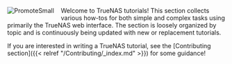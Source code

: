 ---
---

<div style="float: left;margin-right: 1rem;">

![PromoteSmall](/images/PromoteSmall.jpg "Check these out!")

</div>

Welcome to TrueNAS tutorials!
This section collects various how-tos for both simple and complex tasks using primarily the TrueNAS web interface.
The section is loosely organized by topic and is continuously being updated with new or replacement tutorials.

If you are interested in writing a TrueNAS tutorial, see the [Contributing section]({{< relref "/Contributing/_index.md" >}}) for some guidance!
